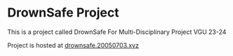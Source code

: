 # DrownSafe Project

This is a project called DrownSafe
For Multi-Disciplinary Project VGU 23-24

Project is hosted at [drownsafe.20050703.xyz](https://drownsafe.20050703.xyz)
